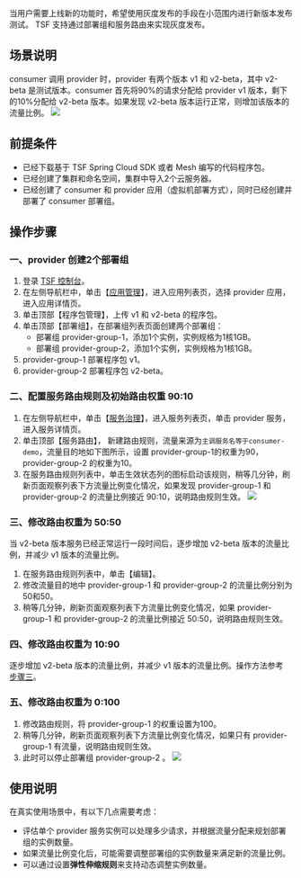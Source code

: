 当用户需要上线新的功能时，希望使用灰度发布的手段在小范围内进行新版本发布测试。
TSF 支持通过部署组和服务路由来实现灰度发布。

## 场景说明
consumer 调用 provider 时，provider 有两个版本 v1 和 v2-beta，其中 v2-beta 是测试版本。consumer 首先将90%的请求分配给 provider v1 版本，剩下的10%分配给 v2-beta 版本。如果发现 v2-beta 版本运行正常，则增加该版本的流量比例。
![](https://main.qcloudimg.com/raw/150d52972ff0eeea9d825b4cd33ffded.png)

## 前提条件
- 已经下载基于 TSF Spring Cloud SDK 或者 Mesh 编写的代码程序包。
- 已经创建了集群和命名空间，集群中导入2个云服务器。
- 已经创建了 consumer 和 provider 应用（虚拟机部署方式），同时已经创建并部署了 consumer 部署组。

## 操作步骤
### 一、provider 创建2个部署组
1. 登录 [TSF 控制台](https://console.cloud.tencent.com/tsf)。
2. 在左侧导航栏中，单击【[应用管理](https://console.cloud.tencent.com/tsf/app)】，进入应用列表页，选择 provider 应用，进入应用详情页。
3. 单击顶部【程序包管理】，上传 v1 和 v2-beta 的程序包。
4. 单击顶部【部署组】，在部署组列表页面创建两个部署组：
   - 部署组 provider-group-1，添加1个实例，实例规格为1核1GB。
   - 部署组 provider-group-2，添加1个实例，实例规格为1核1GB。
5. provider-group-1 部署程序包 v1。
6. provider-group-2 部署程序包 v2-beta。


### 二、配置服务路由规则及初始路由权重 90:10
1. 在左侧导航栏中，单击【[服务治理](https://console.cloud.tencent.com/tsf/service)】，进入服务列表页，单击 provider 服务，进入服务详情页。
2. 单击顶部【服务路由】， 新建路由规则，流量来源为`主调服务名等于consumer-demo`，流量目的地如下图所示，设置 provider-group-1的权重为90，provider-group-2 的权重为10。
3. 在服务路由规则列表中，单击生效状态列的图标启动该规则，稍等几分钟，刷新页面观察列表下方流量比例变化情况，如果发现 provider-group-1 和 provider-group-2 的流量比例接近 90:10，说明路由规则生效。
   ![](https://main.qcloudimg.com/raw/e17397752be07cdf056c8481152339a9.jpg)



### 三、修改路由权重为 50:50<span id="步骤三"></span>
当 v2-beta 版本服务已经正常运行一段时间后，逐步增加 v2-beta 版本的流量比例，并减少 v1 版本的流量比例。
1. 在服务路由规则列表中，单击【编辑】。
2. 修改流量目的地中 provider-group-1 和 provider-group-2 的流量比例分别为50和50。
3. 稍等几分钟，刷新页面观察列表下方流量比例变化情况，如果 provider-group-1 和 provider-group-2 的流量比例接近 50:50，说明路由规则生效。

### 四、修改路由权重为 10:90
逐步增加 v2-beta 版本的流量比例，并减少 v1 版本的流量比例。操作方法参考 [步骤三](#步骤三)。

### 五、修改路由权重为 0:100
1. 修改路由规则，将 provider-group-1 的权重设置为100。
2. 稍等几分钟，刷新页面观察列表下方流量比例变化情况，如果只有 provider-group-1 有流量，说明路由规则生效。
3. 此时可以停止部署组 provider-group-2 。
![](https://main.qcloudimg.com/raw/be467fe9ce0f4e487d8c4e438a3924e6.png)

## 使用说明
在真实使用场景中，有以下几点需要考虑：
- 评估单个 provider 服务实例可以处理多少请求，并根据流量分配来规划部署组的实例数量。
- 如果流量比例变化后，可能需要调整部署组的实例数量来满足新的流量比例。
- 可以通过设置**弹性伸缩规则**来支持动态调整实例数量。
